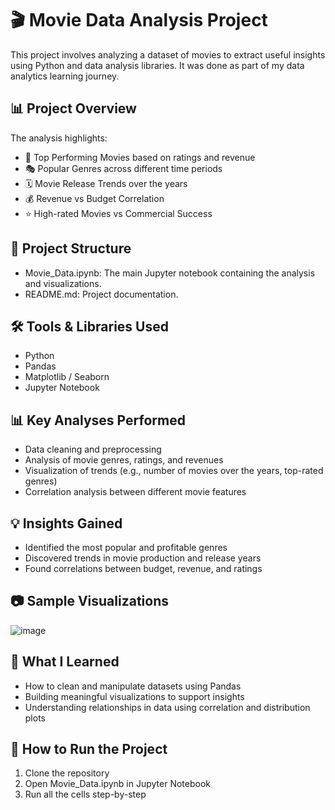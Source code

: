# 🎬 Movie Data Analysis Project

This project involves analyzing a dataset of movies to extract useful insights using Python and data analysis libraries. It was done as part of my data analytics learning journey.

## 📊 Project Overview
The analysis highlights:
- 🎥 Top Performing Movies based on ratings and revenue
- 🎭 Popular Genres across different time periods
- 🗓️ Movie Release Trends over the years
- 💰 Revenue vs Budget Correlation
- ⭐ High-rated Movies vs Commercial Success

## 📁 Project Structure

- Movie_Data.ipynb: The main Jupyter notebook containing the analysis and visualizations.
- README.md: Project documentation.

## 🛠 Tools & Libraries Used

- Python
- Pandas
- Matplotlib / Seaborn
- Jupyter Notebook

## 📊 Key Analyses Performed

- Data cleaning and preprocessing
- Analysis of movie genres, ratings, and revenues
- Visualization of trends (e.g., number of movies over the years, top-rated genres)
- Correlation analysis between different movie features

## 💡 Insights Gained

- Identified the most popular and profitable genres
- Discovered trends in movie production and release years
- Found correlations between budget, revenue, and ratings

## 📷 Sample Visualizations

![image](https://github.com/user-attachments/assets/6492e951-cbcc-4e2b-8e54-7b42f5053065)

## 🧠 What I Learned

- How to clean and manipulate datasets using Pandas
- Building meaningful visualizations to support insights
- Understanding relationships in data using correlation and distribution plots

## 🚀 How to Run the Project

1. Clone the repository
2. Open Movie_Data.ipynb in Jupyter Notebook
3. Run all the cells step-by-step

